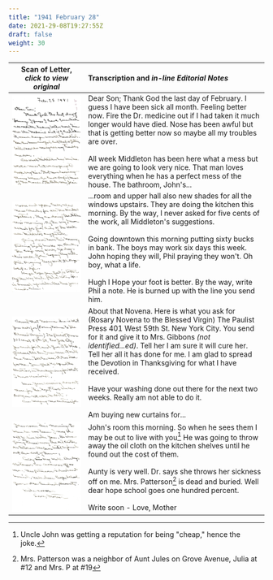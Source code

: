 ```yaml
---
title: "1941 February 28"
date: 2021-29-08T19:27:55Z
draft: false
weight: 30
---
```

| Scan of Letter, *click to view original* | Transcription and *in-line Editorial Notes* |
| :---: | :--- |
| ![](img251.jpg?height=700px) | Dear Son;  Thank God the last day of February. I guess I have been sick all month.  Feeling better now.  Fire the Dr. medicine out if I had taken it much longer would have died.  Nose has been awful but that is getting better now so maybe all my troubles are over.<br/><br/> All week Middleton has been here what a mess but we are going to look very nice.  That man loves everything when he has a perfect mess of the house.  The bathroom, John's... |
| ![](img252.jpg?height=700px) | ...room and upper hall also new shades for all the windows upstairs.  They are doing the kitchen this morning.  By the way, I never asked for five cents of the work, all Middleton's suggestions.<br/><br/>  Going downtown this morning putting sixty bucks in bank. The boys may work six days this week.  John hoping they will, Phil praying they won't. Oh boy, what a life.<br/><br/>  Hugh I Hope your foot is better.  By the way, write Phil a note.  He is burned up with the line you send him. |
| ![](img253.jpg?height=700px) | About that Novena.  Here is what you ask for (Rosary Novena to the Blessed Virgin) The Paulist Press 401 West 59th St. New York City. You send for it and give it to Mrs. Gibbons *(not identified...ed)*.  Tell her I am sure it will cure her.  Tell her all it has done for me.  I am glad to spread the Devotion in Thanksgiving for what I have received.<br/><br/>  Have your washing done out there for the next two weeks.  Really am not able to do it.<br/><br/>  Am buying new curtains for...| 
| ![](img254.jpg?height=700px) | John's room this morning.  So when he sees them I may be out to live with you[^1]  He was going to throw away the oil cloth on the kitchen shelves until he found out the cost of them.<br/><br/>  Aunty is very well.  Dr. says she throws her sickness off on me.  Mrs. Patterson[^2] is dead and buried.  Well dear hope school goes one hundred percent.<br/><br/>  Write soon - Love, Mother |

[^1]: Uncle John was getting a reputation for being "cheap," hence the joke.
[^2]: Mrs. Patterson was a neighbor of Aunt Jules on Grove Avenue, Julia at #12 and Mrs. P at #19
